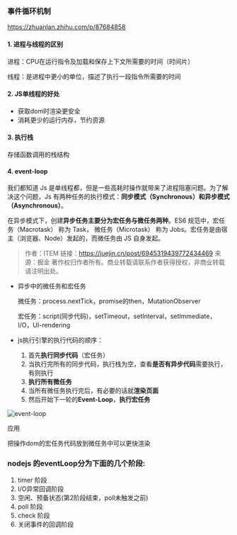 ### 事件循环机制

https://zhuanlan.zhihu.com/p/87684858

#### 1. 进程与线程的区别

进程：CPU在运行指令及加载和保存上下文所需要的时间（时间片）

线程：是进程中更小的单位，描述了执行一段指令所需要的时间

#### 2. JS单线程的好处

- 获取dom时渲染更安全
- 消耗更少的运行内存，节约资源

#### 3. 执行栈

存储函数调用的栈结构

#### 4. event-loop

我们都知道 Js 是单线程都，但是一些高耗时操作就带来了进程阻塞问题。为了解决这个问题，Js 有两种任务的执行模式：**同步模式（Synchronous）和异步模式（Asynchronous）**。

在异步模式下，创建**异步任务主要分为宏任务与微任务两种**。ES6 规范中，宏任务（Macrotask） 称为 Task， 微任务（Microtask） 称为 Jobs。宏任务是由宿主（浏览器、Node）发起的，而微任务由 JS 自身发起。

> 作者：ITEM
> 链接：https://juejin.cn/post/6945319439772434469
> 来源：掘金
> 著作权归作者所有。商业转载请联系作者获得授权，非商业转载请注明出处。

- 异步中的微任务和宏任务

  微任务：process.nextTick，promise的then，MutationObserver

  宏任务：script(同步代码)，setTimeout，setInterval，setImmediate，I/O，UI-rendering

- js执行引擎的执行代码的顺序：
  1. 首先**执行同步代码**（宏任务）
  2. 当执行完所有的同步代码，执行栈为空，查看**是否有异步代码**需要执行，有则执行
  3. **执行所有微任务**
  4. 当所有微任务执行完后，有必要的话就**渲染页面**
  5. 然后开始下一轮的**Event-Loop**，**执行宏任务**

![event-loop](E:\study\StudyProjects\lq_fullstack\js\event-loop\event-loop.png)

应用

把操作dom的宏任务代码放到微任务中可以更快渲染

### nodejs 的eventLoop分为下面的几个阶段:

1. timer 阶段
2. I/O异常回调阶段
3. 空闲、预备状态(第2阶段结束，poll未触发之前)
4. poll 阶段
5. check 阶段
6. 关闭事件的回调阶段





